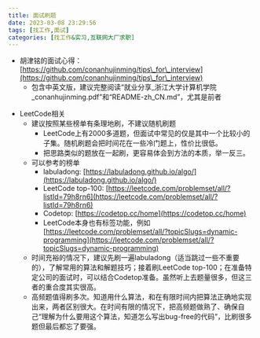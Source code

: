 ```yaml
---
title: 面试刷题
date: 2023-03-08 23:29:56
tags: [找工作,面试]
categories: [找工作&实习,互联网大厂求职]
---
```


* 胡津铭的面试心得： [https://github.com/conanhujinming/tips\_for\_interview](https://github.com/conanhujinming/tips\_for\_interview)
  * 包含中英文版，建议完整阅读“就业分享\_浙江大学计算机学院\_conanhujinming.pdf”和“README-zh\_CN.md”，尤其是前者
<!-- more -->
* LeetCode相关
  * 建议按照某些榜单有条理地刷，不建议随机刷题
    * LeetCode上有2000多道题，但面试中常见的仅是其中一个比较小的子集。随机刷题会把时间花在一些冷门题上，性价比很低。
    * 把思路类似的题放在一起刷，更容易体会到方法的本质，举一反三。
  * 可以参考的榜单
    * labuladong: [https://labuladong.github.io/algo/](https://labuladong.github.io/algo/)
    * LeetCode top-100: [https://leetcode.com/problemset/all/?listId=79h8rn6](https://leetcode.com/problemset/all/?listId=79h8rn6)
    * Codetop: [https://codetop.cc/home](https://codetop.cc/home)
    * LeetCode本身也有标签功能，例如 [https://leetcode.com/problemset/all/?topicSlugs=dynamic-programming](https://leetcode.com/problemset/all/?topicSlugs=dynamic-programming)
  * 时间充裕的情况下，建议先刷一遍labuladong（适当跳过一些不重要的），了解常用的算法和解题技巧；接着刷LeetCode top-100；在准备特定公司的面试时，可以结合Codetop准备。虽然听上去题量很多，但这三者的重合度其实很高。
  * 高频题值得刷多次。知道用什么算法，和在有限时间内把算法正确地实现出来，两者区别很大。在时间有限的情况下，把高频题做熟了、确保自己“理解为什么要用这个算法，知道怎么写出bug-free的代码”，比刷很多题但最后都忘了要强。
